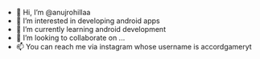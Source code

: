 - 👋 Hi, I’m @anujrohillaa
- 👀 I’m interested in developing android apps
- 🌱 I’m currently learning android development
- 💞️ I’m looking to collaborate on ...
- 📫 You can reach me via instagram whose username is accordgameryt

<!---
anujrohillaa/anujrohillaa is a ✨ special ✨ repository because its `README.md` (this file) appears on your GitHub profile.
You can click the Preview link to take a look at your changes.
--->
